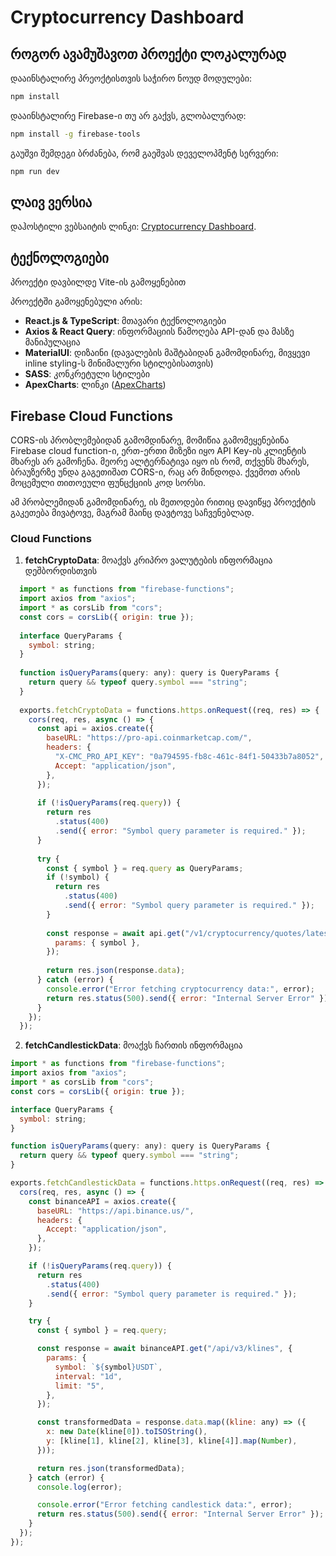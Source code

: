 # Cryptocurrency Dashboard

## როგორ ავამუშავოთ პროექტი ლოკალურად

 დააინსტალირე პრეოქტისთვის საჭირო ნოუდ მოდულები:
   ```bash
   npm install
  ```

 დააინსტალირე Firebase-ი თუ არ გაქვს, გლობალურად:
   ```bash
   npm install -g firebase-tools
  ```

 გაუშვი შემდეგი ბრძანება, რომ გაეშვას დეველოპმენტ სერვერი:
   ```bash
   npm run dev
  ```


## ლაივ ვერსია

დაჰოსტილი ვებსაიტის ლინკი: [Cryptocurrency Dashboard](https://bonny-group-task-7aafe.web.app).


## ტექნოლოგიები

პროექტი დავბილდე Vite-ის გამოყენებით

პროექტში გამოყენებული არის:

- **React.js & TypeScript**: მთავარი ტექნოლოგიები
- **Axios & React Query**: ინფორმაციის წამოღება API-დან და მასზე მანიპულაცია
- **MaterialUI**: დიზაინი (დავალების მაშტაბიდან გამომდინარე, მივყევი inline styling-ს მინიმალური სტილებისათვის)
- **SASS**: კონკრეტული სტილები
- **ApexCharts**: ლინკი ([ApexCharts](https://apexcharts.com/))

## Firebase Cloud Functions

CORS-ის პრობლემებიდან გამომდინარე, მომიწია გამომეყენებინა Firebase cloud function-ი, ერთ-ერთი მიზეზი იყო API Key-ის კლიენტის მხარეს არ გამოჩენა.
მეორე ალტერნატივა იყო ის რომ, თქვენს მხარეს, ბრაუზერზე უნდა გაგეთიშათ CORS-ი, რაც არ მინდოდა.
ქვემოთ არის მოცემული თითოეული ფუნცქციის კოდ სორსი.

ამ პრობლემიდან გამომდინარე, ის მეთოდები რითიც დავიწყე პროექტის გაკეთება მივატოვე, მაგრამ მაინც დავტოვე საჩვენებლად.

### Cloud Functions

1. **fetchCryptoData**: მოაქვს კრიპრო ვალუტების ინფორმაცია დეშბორდისთვის 

```javascript
  import * as functions from "firebase-functions";
  import axios from "axios";
  import * as corsLib from "cors";
  const cors = corsLib({ origin: true });
  
  interface QueryParams {
    symbol: string;
  }
  
  function isQueryParams(query: any): query is QueryParams {
    return query && typeof query.symbol === "string";
  }
  
  exports.fetchCryptoData = functions.https.onRequest((req, res) => {
    cors(req, res, async () => {
      const api = axios.create({
        baseURL: "https://pro-api.coinmarketcap.com/",
        headers: {
          "X-CMC_PRO_API_KEY": "0a794595-fb8c-461c-84f1-50433b7a8052",
          Accept: "application/json",
        },
      });
  
      if (!isQueryParams(req.query)) {
        return res
          .status(400)
          .send({ error: "Symbol query parameter is required." });
      }
  
      try {
        const { symbol } = req.query as QueryParams;
        if (!symbol) {
          return res
            .status(400)
            .send({ error: "Symbol query parameter is required." });
        }
  
        const response = await api.get("/v1/cryptocurrency/quotes/latest", {
          params: { symbol },
        });
  
        return res.json(response.data);
      } catch (error) {
        console.error("Error fetching cryptocurrency data:", error);
        return res.status(500).send({ error: "Internal Server Error" });
      }
    });
  });
```

2. **fetchCandlestickData**: მოაქვს ჩართის ინფორმაცია

```javascript
import * as functions from "firebase-functions";
import axios from "axios";
import * as corsLib from "cors";
const cors = corsLib({ origin: true });

interface QueryParams {
  symbol: string;
}

function isQueryParams(query: any): query is QueryParams {
  return query && typeof query.symbol === "string";
}

exports.fetchCandlestickData = functions.https.onRequest((req, res) => {
  cors(req, res, async () => {
    const binanceAPI = axios.create({
      baseURL: "https://api.binance.us/",
      headers: {
        Accept: "application/json",
      },
    });

    if (!isQueryParams(req.query)) {
      return res
        .status(400)
        .send({ error: "Symbol query parameter is required." });
    }

    try {
      const { symbol } = req.query;

      const response = await binanceAPI.get("/api/v3/klines", {
        params: {
          symbol: `${symbol}USDT`,
          interval: "1d",
          limit: "5",
        },
      });

      const transformedData = response.data.map((kline: any) => ({
        x: new Date(kline[0]).toISOString(),
        y: [kline[1], kline[2], kline[3], kline[4]].map(Number),
      }));

      return res.json(transformedData);
    } catch (error) {
      console.log(error);

      console.error("Error fetching candlestick data:", error);
      return res.status(500).send({ error: "Internal Server Error" });
    }
  });
});
```
   




